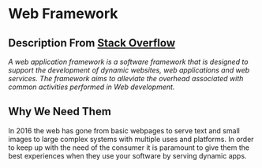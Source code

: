# Web Framework

## Description From [Stack Overflow](http://stackoverflow.com/questions/4507506/what-is-a-web-framework-how-does-it-compare-with-lamp)
*A web application framework is a software framework that is designed to support the development of dynamic websites, web applications and web services. The framework aims to alleviate the overhead associated with common activities performed in Web development.*

## Why We Need Them
In 2016 the web has gone from basic webpages to serve text and small images to large complex systems with multiple uses and platforms. In order to keep up with the need of the consumer it is paramount to give them the best experiences when they use your software by serving dynamic apps.

[](https://redditupvoted.files.wordpress.com/2015/10/4671164940_bf9fb1e671_o.jpg?w=584&h=437)
[](http://www.panaceasocialmedia.com/blog/wp-content/uploads/2014/04/Twitter-screenshot-new-profile.png)
